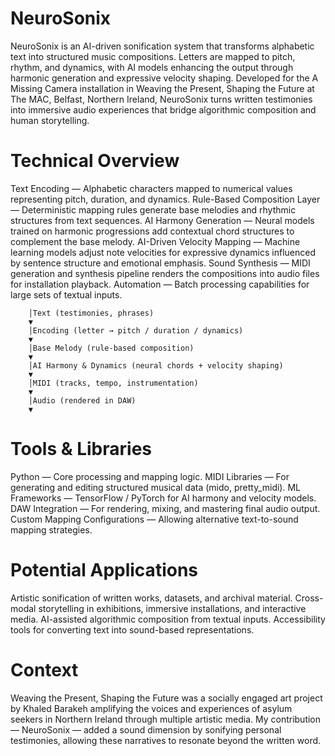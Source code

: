 # NeuroSonix
NeuroSonix is an AI-driven sonification system that transforms alphabetic text into structured music compositions. Letters are mapped to pitch, rhythm, and dynamics, with AI models enhancing the output through harmonic generation and expressive velocity shaping. Developed for the A Missing Camera installation in Weaving the Present, Shaping the Future at The MAC, Belfast, Northern Ireland, NeuroSonix turns written testimonies into immersive audio experiences that bridge algorithmic composition and human storytelling.

# Technical Overview
Text Encoding — Alphabetic characters mapped to numerical values representing pitch, duration, and dynamics.
Rule-Based Composition Layer — Deterministic mapping rules generate base melodies and rhythmic structures from text sequences.
AI Harmony Generation — Neural models trained on harmonic progressions add contextual chord structures to complement the base melody.
AI-Driven Velocity Mapping — Machine learning models adjust note velocities for expressive dynamics influenced by sentence structure and emotional emphasis.
Sound Synthesis — MIDI generation and synthesis pipeline renders the compositions into audio files for installation playback.
Automation — Batch processing capabilities for large sets of textual inputs.

        │Text (testimonies, phrases)
        ▼                           
        │Encoding (letter → pitch / duration / dynamics)
        ▼                                               
        │Base Melody (rule-based composition)
        ▼                                    
        │AI Harmony & Dynamics (neural chords + velocity shaping)
        ▼                                                                                                                                                         
        │MIDI (tracks, tempo, instrumentation) 
        ▼                                        
        │Audio (rendered in DAW)
        ▼                       

# Tools & Libraries
Python — Core processing and mapping logic.
MIDI Libraries — For generating and editing structured musical data (mido, pretty_midi).
ML Frameworks — TensorFlow / PyTorch for AI harmony and velocity models.
DAW Integration — For rendering, mixing, and mastering final audio output.
Custom Mapping Configurations — Allowing alternative text-to-sound mapping strategies.

# Potential Applications
Artistic sonification of written works, datasets, and archival material.
Cross-modal storytelling in exhibitions, immersive installations, and interactive media.
AI-assisted algorithmic composition from textual inputs.
Accessibility tools for converting text into sound-based representations.

# Context
Weaving the Present, Shaping the Future was a socially engaged art project by Khaled Barakeh amplifying the voices and experiences of asylum seekers in Northern Ireland through multiple artistic media. My contribution — NeuroSonix — added a sound dimension by sonifying personal testimonies, allowing these narratives to resonate beyond the written word.



